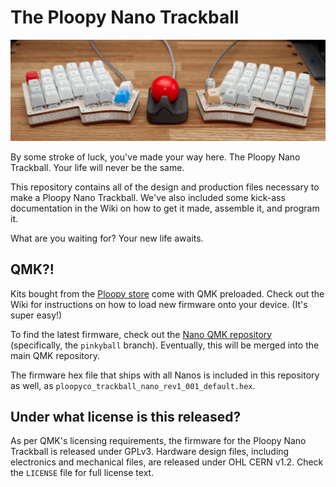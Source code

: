 # The Ploopy Nano Trackball

![The Ploopy Nano Trackball](nano.jpg)

By some stroke of luck, you've made your way here. The Ploopy Nano Trackball. Your life will never be the same.

This repository contains all of the design and production files necessary to make a Ploopy Nano Trackball. We've also included some kick-ass documentation in the Wiki on how to get it made, assemble it, and program it.

What are you waiting for? Your new life awaits.

## QMK?!

Kits bought from the [Ploopy store](https://www.ploopy.co/product/nano-trackball/11) come with QMK preloaded. Check out the Wiki for instructions on how to load new firmware onto your device. (It's super easy!)

To find the latest firmware, check out the [Nano QMK repository](https://github.com/ploopyco/nano-qmk-firmware/tree/pinkyball) (specifically, the `pinkyball` branch). Eventually, this will be merged into the main QMK repository.

The firmware hex file that ships with all Nanos is included in this repository as well, as `ploopyco_trackball_nano_rev1_001_default.hex`.

## Under what license is this released?

As per QMK's licensing requirements, the firmware for the Ploopy Nano Trackball is released under GPLv3. Hardware design files, including electronics and mechanical files, are released under OHL CERN v1.2. Check the `LICENSE` file for full license text.
